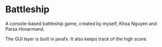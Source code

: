 # Battleship
A console-based battleship game,
created by myself, Khoa Nguyen and Parsa Honarmand.

The GUI layer is built in javafx. It also keeps track of the high score.
